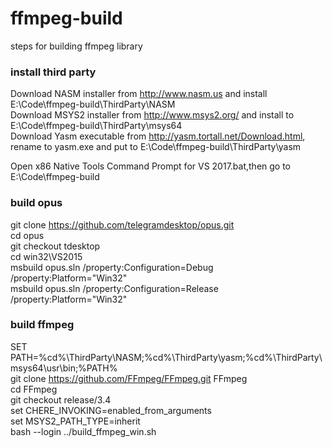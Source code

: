 # ffmpeg-build
steps for building ffmpeg library

### install third party 
Download NASM installer from http://www.nasm.us and install E:\Code\ffmpeg-build\ThirdParty\NASM  
Download MSYS2 installer from http://www.msys2.org/ and install to E:\Code\ffmpeg-build\ThirdParty\msys64  
Download Yasm executable from http://yasm.tortall.net/Download.html, rename to yasm.exe and put to E:\Code\ffmpeg-build\ThirdParty\yasm  

Open x86 Native Tools Command Prompt for VS 2017.bat,then go to E:\Code\ffmpeg-build  

### build opus
git clone https://github.com/telegramdesktop/opus.git  
cd opus  
git checkout tdesktop  
cd win32\VS2015  
msbuild opus.sln /property:Configuration=Debug /property:Platform="Win32"  
msbuild opus.sln /property:Configuration=Release /property:Platform="Win32"

### build ffmpeg
SET PATH=%cd%\ThirdParty\NASM;%cd%\ThirdParty\yasm;%cd%\ThirdParty\msys64\usr\bin;%PATH%  
git clone https://github.com/FFmpeg/FFmpeg.git FFmpeg  
cd FFmpeg  
git checkout release/3.4  
set CHERE_INVOKING=enabled_from_arguments  
set MSYS2_PATH_TYPE=inherit  
bash --login ../build_ffmpeg_win.sh  
